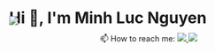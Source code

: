 
<div style="display:inline-block">
  <h1 align="center" style="margin-bottom: -20px;">Hi 👋, I'm Minh Luc Nguyen</h1> 
  <img src="https://img.icons8.com/color/48/000000/vietnam-circular.png"/>
</div>



<p align="center">
  <span>📫 How to reach me:</span>
  <a href="https://www.facebook.com/MinhLucN/" alt="Facebook">
    <img src="https://img.icons8.com/fluent/48/000000/facebook-new.png" target="_blank" />
  </a> 
  <a href="https://github.com/minhluc073" alt="Github">
    <img src="https://img.icons8.com/fluent/48/000000/github.png"/>
  </a> 
</p>
